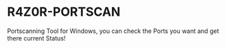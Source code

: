# R4Z0R-PORTSCAN
Portscanning Tool for Windows, you can check the Ports you want and get there current Status!
